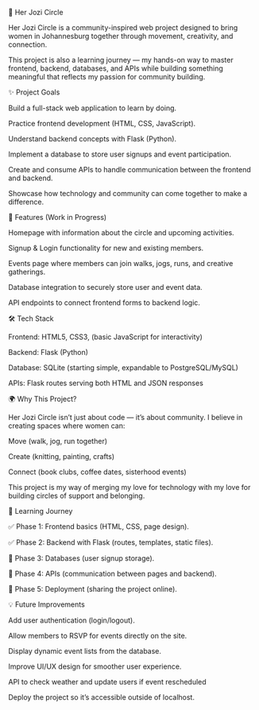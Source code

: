 🌸 Her Jozi Circle

Her Jozi Circle is a community-inspired web project designed to bring women in Johannesburg together through movement, creativity, and connection.

This project is also a learning journey — my hands-on way to master frontend, backend, databases, and APIs while building something meaningful that reflects my passion for community building.


✨ Project Goals

Build a full-stack web application to learn by doing.

Practice frontend development (HTML, CSS, JavaScript).

Understand backend concepts with Flask (Python).

Implement a database to store user signups and event participation.

Create and consume APIs to handle communication between the frontend and backend.

Showcase how technology and community can come together to make a difference.


🚀 Features (Work in Progress)

Homepage with information about the circle and upcoming activities.

Signup & Login functionality for new and existing members.

Events page where members can join walks, jogs, runs, and creative gatherings.

Database integration to securely store user and event data.

API endpoints to connect frontend forms to backend logic.


🛠️ Tech Stack

Frontend: HTML5, CSS3, (basic JavaScript for interactivity)

Backend: Flask (Python)

Database: SQLite (starting simple, expandable to PostgreSQL/MySQL)

APIs: Flask routes serving both HTML and JSON responses


🌍 Why This Project?

Her Jozi Circle isn’t just about code — it’s about community.
I believe in creating spaces where women can:

Move (walk, jog, run together)

Create (knitting, painting, crafts)

Connect (book clubs, coffee dates, sisterhood events)

This project is my way of merging my love for technology with my love for building circles of support and belonging.


📖 Learning Journey

✅ Phase 1: Frontend basics (HTML, CSS, page design).

✅ Phase 2: Backend with Flask (routes, templates, static files).

🔄 Phase 3: Databases (user signup storage).

🔄 Phase 4: APIs (communication between pages and backend).

🔄 Phase 5: Deployment (sharing the project online).


💡 Future Improvements

Add user authentication (login/logout).

Allow members to RSVP for events directly on the site.

Display dynamic event lists from the database.

Improve UI/UX design for smoother user experience.

API to check weather and update users if event rescheduled

Deploy the project so it’s accessible outside of localhost.
